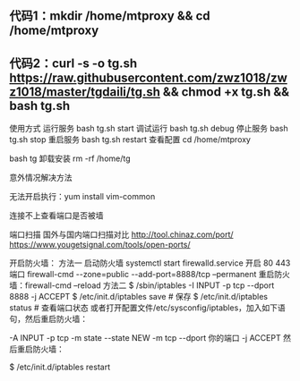 ## 代码1：mkdir /home/mtproxy && cd /home/mtproxy
## 代码2：curl -s -o tg.sh https://raw.githubusercontent.com/zwz1018/zwz1018/master/tgdaili/tg.sh && chmod +x tg.sh && bash tg.sh
 使用方式
 运行服务
 bash tg.sh start
 调试运行
 bash tg.sh debug
 停止服务
 bash tg.sh stop
 重启服务
 bash tg.sh restart
 查看配置
 cd /home/mtproxy
 
 bash tg 
 卸载安装
 rm -rf /home/tg
 
 意外情况解决方法
 
 
 无法开启执行：yum install vim-common
 
 连接不上查看端口是否被墙
 
 端口扫描
 国外与国内端口扫描对比
 http://tool.chinaz.com/port/
 https://www.yougetsignal.com/tools/open-ports/
 
 开启防火墙：
 方法一
 启动防火墙   systemctl start firewalld.service
 开启 80 443 端口  firewall-cmd --zone=public --add-port=8888/tcp –permanent
 重启防火墙：firewall-cmd –reload
 方法二
 $ /sbin/iptables -I INPUT -p tcp --dport 8888 -j ACCEPT
 $ /etc/init.d/iptables save      # 保存
 $ /etc/init.d/iptables status    # 查看端口状态
 或者打开配置文件/etc/sysconfig/iptables，加入如下语句，然后重启防火墙：
 
 -A INPUT -p tcp -m state --state NEW -m tcp --dport 你的端口 -j ACCEPT
 然后重启防火墙：
 
 $ /etc/init.d/iptables restart
